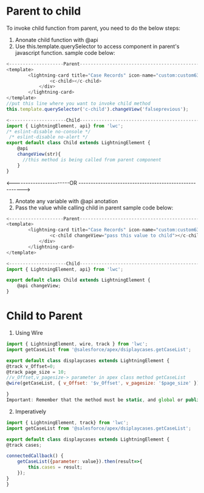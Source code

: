 # Parent to child
To invoke child function from parent, you need to do the below steps:
1. Anonate child function with @api
2. Use this.template.querySelector to access component in parent's javascript function.
sample code below:
```javascript
<--------------------Parent------------------------------------------------>
<template>
        <lightning-card title="Case Records" icon-name="custom:custom63">
                <c-child></c-child>
            </div>
        </lightning-card>
</template>
//put this line where you want to invoke child method
this.template.querySelector('c-child').changeView('falseprevious');

<---------------------Child-------------------------------------------------->
import { LightningElement, api} from 'lwc';
/* eslint-disable no-console */
 /* eslint-disable no-alert */
export default class Child extends LightningElement {
    @api
    changeView(str){  
      //this method is being called from parent component
    }   
}
```
<-----------------------OR ------------------------------------------------------->
1. Anotate any variable with  @api anotation
2. Pass the value while calling child in parent
sample code below:
```javascript
<--------------------Parent----------------------------------------------------->
<template>
        <lightning-card title="Case Records" icon-name="custom:custom63">
                <c-child changeView="pass this value to child"></c-child>
            </div>
        </lightning-card>
</template>

<---------------------Child----------------------------------------------->
import { LightningElement, api} from 'lwc';

export default class Child extends LightningElement {
    @api changeView;
}
```
# Child to Parent
1. Using Wire
```javascript
import { LightningElement, wire, track } from 'lwc';
import getCaseList from '@salesforce/apex/dsiplaycases.getCaseList';

export default class displaycases extends LightningElement {
@track v_Offset=0;
@track page_size = 10;
//v_Offset,v_pagesize-> parameter in apex class method getCaseList
@wire(getCaseList, { v_Offset: '$v_Offset', v_pagesize: '$page_size' }) cases;

}
Important: Remember that the method must be static, and global or public. The method must be decorated with @AuraEnabled(cacheable=true).
```
2. Imperatively
```javascript
import { LightningElement, track} from 'lwc';
import getCaseList from '@salesforce/apex/dsiplaycases.getCaseList';

export default class displaycases extends LightningElement {
@track cases;

connectedCallback() {
    getCaseList({parameter: value}).then(result=>{
        this.cases = result;
    });
}
}
```
